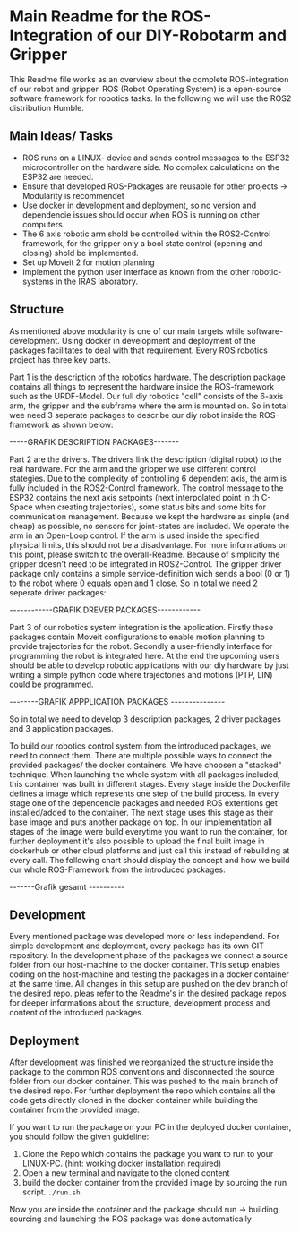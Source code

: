 # Main Readme for the ROS-Integration of our DIY-Robotarm and Gripper

This Readme file works as an overview about the complete ROS-integration of our robot and gripper. ROS (Robot Operating System) is a open-source software framework for robotics tasks. In the following we will use the ROS2 distribution Humble. 


## Main Ideas/ Tasks
- ROS runs on a LINUX- device and sends control messages to the ESP32 microcontroller on the hardware side. No complex calculations on the ESP32 are needed.
- Ensure that developed ROS-Packages are reusable for other projects -> Modularity is recommendet
- Use docker in development and deployment, so no version and dependencie issues should occur when ROS is running on other computers.
- The 6 axis robotic arm shold be controlled within the ROS2-Control framework, for the gripper only a bool state control (opening and closing) shold be implemented.
- Set up Moveit 2 for motion planning
- Implement the python user interface as known from the other robotic-systems in the IRAS laboratory.

## Structure
As mentioned above modularity is one of our main targets while software-development. Using docker in development and deployment of the packages facilitates to deal with that requirement.
Every ROS robotics project has three key parts.

Part 1 is the description of the robotics hardware. The description package contains all things to represent the hardware inside the ROS-framework such as the URDF-Model.
Our full diy robotics "cell" consists of the 6-axis arm, the gripper and the subframe where the arm is mounted on. So in total wee need 3 seperate packages to describe our diy robot inside the ROS-framework as shown below:

-----GRAFIK DESCRIPTION PACKAGES-------

Part 2 are the drivers. The drivers link the description (digital robot) to the real hardware. For the arm and the gripper we use different control stategies.
Due to the complexity of controlling 6 dependent axis, the arm is fully included in the ROS2-Control framework. The control message to the ESP32 contains the next axis setpoints (next interpolated point in th C-Space when creating trajectories), some status bits and some bits for communication management. Because we kept the hardware as sinple (and cheap) as possible, no sensors for joint-states are included. We operate the arm in an Open-Loop control. If the arm is used inside the specified physical limits, this should not be a disadvantage. For more informations on this point, please switch to the overall-Readme.
Because of simplicity the gripper doesn't need to be integrated in ROS2-Control. The gripper driver package only contains a simple service-definition wich sends a bool (0 or 1) to the robot where 0 equals open and 1 close.
So in total we need 2 seperate driver packages:

------------GRAFIK DREVER PACKAGES------------

Part 3 of our robotics system integration is the application. Firstly these packages contain Moveit configurations to enable motion planning to provide trajectories for the robot. Secondly a user-friendly interface for programming the robot is integrated here. At the end the upcoming users should be able to develop robotic applications with our diy hardware by just writing a simple python code where trajectories and motions (PTP, LIN) could be programmed.

--------GRAFIK APPPLICATION PACKAGES ---------------

So in total we need to develop 3 description packages, 2 driver packages and 3 application packages.

To build our robotics control system from the introduced packages, we need to connect them.
There are multiple possible ways to connect the provided packages/ the docker containers. We have choosen a "stacked" technique. When launching the whole system with all packages included, this container was built in different stages. Every stage inside the Dockerfile defines a image which represents one step of the build process. In every stage one of the depencencie packages and needed ROS extentions get installed/added to the container. The next stage uses this stage as their base image and puts another package on top. 
In our implementation all stages of the image were build everytime you want to run the container, for further deployment it's also possible to upload the final built image in dockerhub or other cloud platforms and just call this instead of rebuilding at every call. The following chart should display the concept and how we build our whole ROS-Framework from the introduced packages:

-------Grafik gesamt ----------

## Development
Every mentioned package was developed more or less independend. For simple development and deployment, every package has its own GIT repository.
In the development phase of the packages we connect a source folder from our host-machine to the docker container. This setup enables coding on the host-machine and testing the packages in a docker container at the same time. All changes in this setup are pushed on the dev branch of the desired repo. 
pleas refer to the Readme's in the desired package repos for deeper informations about the structure, development process and content of the introduced packages.

## Deployment
After development was finished we reorganized the structure inside the package to the common ROS conventions and disconnected the source folder from our docker container. This was pushed to the main branch of the desired repo. For further deployment the repo which contains all the code gets directly cloned in the docker container while building the container from the provided image.

If you want to run the package on your PC in the deployed docker container, you should follow the given guideline:
1) Clone the Repo which contains the package you want to run to your LINUX-PC. (hint: working docker installation required)
2) Open a new terminal and navigate to the cloned content
3) build the docker container from the provided image by sourcing the run script. ```./run.sh```

Now you are inside the container and the package should run -> building, sourcing and launching the ROS package was done automatically
